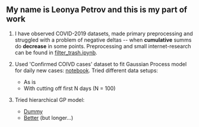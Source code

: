 ## My name is Leonya Petrov and this is my part of work

1. I have observed COVID-2019 datasets, made primary preprocessing and struggled with a problem of negative deltas -- when **cumulative** summs do **decrease** in some points. Preprocessing and small internet-research can be found in [filter_trash.ipynb](filter_trash.ipynb).

2. Used 'Confirmed COIVD cases' dataset to fit Gaussian Process model for daily new cases: [notebook](gp_model.ipynb).
Tried different data setups:
	- As is
	- With cutting off first N days (N = 100)

3. Tried hierarchical GP model:
	- [Dummy](gp_model_hierarchical_dummy.ipynb)
	- [Better](gp_model_hierarchical.ipynb) (but longer...)
